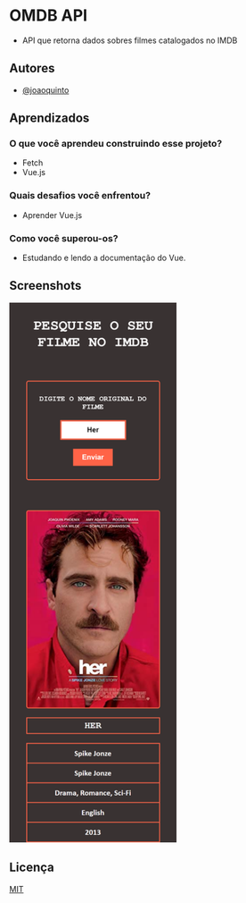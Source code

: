 
# OMDB API


- API que retorna dados sobres filmes catalogados no IMDB

## Autores

- [@joaoquinto](https://github.com/joaoquinto)


## Aprendizados

### O que você aprendeu construindo esse projeto? 

- Fetch
- Vue.js

### Quais desafios você enfrentou?

- Aprender Vue.js

### Como você superou-os?

- Estudando e lendo a documentação do Vue.


## Screenshots

<img src="https://raw.githubusercontent.com/joaoquinto/OMDB/main/Screenshot.png" alt="" width="300px" />


## Licença

[MIT](https://github.com/joaoquinto/OMDB/blob/main/LICENSE)

